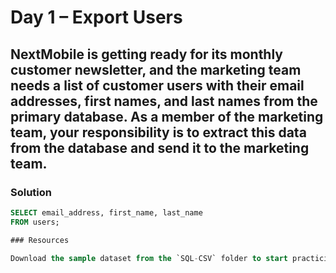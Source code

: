 # Day 1 – Export Users

## NextMobile is getting ready for its monthly customer newsletter, and the marketing team needs a list of customer users with their email addresses, first names, and last names from the primary database. As a member of the marketing team, your responsibility is to extract this data from the database and send it to the marketing team.

### Solution

```sql
SELECT email_address, first_name, last_name
FROM users;

### Resources

Download the sample dataset from the `SQL-CSV` folder to start practicing.